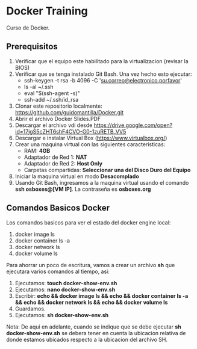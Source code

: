 # Docker Training
Curso de Docker.

## Prerequisitos
1. Verificar que el equipo este habilitado para la virtualizacion (revisar la BIOS)
1. Verificar que se tenga instalado Git Bash. Una vez hecho esto ejecutar:
    - ssh-keygen -t rsa -b 4096 -C 'su.correo@electronico.porfavor'
    - ls -al ~/.ssh 
    - eval "$(ssh-agent -s)" 
    - ssh-add ~/.ssh/id_rsa  
1. Clonar este repositorio localmente: https://github.com/guidomantilla/Docker.git
1. Abrir el archivo Docker Slides.PDF
1. Descargar el archivo vdi desde https://drive.google.com/open?id=17jgS5cZHT6shF4CVO-G0-1zuRETB_VV5
1. Descargar e instalar Virtual Box (https://www.virtualbox.org/)
1. Crear una maquina virtual con las siguientes caracteristicas:
    - RAM: **4GB**
    - Adaptador de Red 1: **NAT**
    - Adaptador de Red 2: **Host Only**
    - Carpetas compartidas: **Seleccionar una del Disco Duro del Equipo**
1. Iniciar la maquina virtual en modo **Desacomplado**
1. Usando Git Bash, ingresamos a la maquina virtual usando el comando **ssh osboxes@[VM IP]**. La contraseña es **osboxes.org**

## Comandos Basicos Docker
Los comandos basicos para ver el estado del docker engine local:
1. docker image ls
1. docker container ls -a
1. docker network ls
1. docker volume ls

Para ahorrar un poco de escritura, vamos a crear un archivo **sh** que ejecutara varios comandos al tiempo, asi:
1. Ejecutamos: **touch docker-show-env.sh**
1. Ejecutamos: **nano docker-show-env.sh**
1. Escribir: **echo && docker image ls && echo && docker container ls -a && echo && docker network ls && echo && docker volume ls**
1. Guardamos.
1. Ejecutamos: **sh docker-show-env.sh** 

Nota: De aqui en adelante, cuando se indique que se debe ejecutar **sh docker-show-env.sh**  se debera tener en cuenta la ubicacion relativa de donde estamos ubicados respecto a la ubicacion del archivo SH.